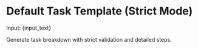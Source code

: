 # Default Task Template (Strict Mode)

Input: {input_text}

Generate task breakdown with strict validation and detailed steps.